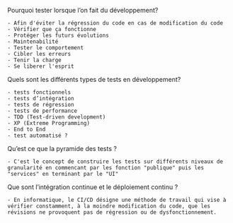 Pourquoi tester lorsque l’on fait du développement?

    - Afin d'éviter la régression du code en cas de modification du code
    - Vérifier que ça fonctionne
    - Protéger les futurs évolutions
    - Maintenabilité
    - Tester le comportement
    - Cibler les erreurs
    - Tenir la charge
    - Se liberer l'esprit


Quels sont les différents types de tests en développement?

    - tests fonctionnels
    - tests d’intégration
    - tests de régression
    - tests de performance
    - TDD (Test-driven development)
    - XP (Extreme Programming)
    - End to End
    - test automatisé ?


Qu’est ce que la pyramide des tests ?

    - C'est le concept de construire les tests sur différents niveaux de granularité en commencant par les fonction "publique" puis les "services" en terminant par le "UI"


Que sont l’intégration continue et le déploiement continu ?

    - En informatique, le CI/CD désigne une méthode de travail qui vise à vérifier constamment, à la moindre modification du code, que les révisions ne provoquent pas de régression ou de dysfonctionnement. 